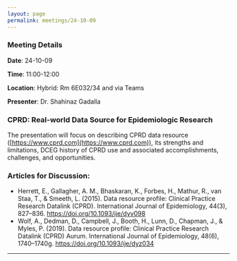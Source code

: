 ```yaml
---
layout: page
permalink: meetings/24-10-09
---
```


### Meeting Details

**Date**: 24-10-09

**Time**: 11:00-12:00 

**Location**: Hybrid: Rm 6E032/34 and via Teams 

**Presenter**: Dr. Shahinaz Gadalla

###  CPRD: Real-world Data Source for Epidemiologic Research

The presentation will focus on describing CPRD data resource ([https://www.cprd.com](https://www.cprd.com)), its strengths and limitations, DCEG history of CPRD use and associated accomplishments, challenges, and opportunities.

### Articles for Discussion:

- Herrett, E., Gallagher, A. M., Bhaskaran, K., Forbes, H., Mathur, R., van Staa, T., & Smeeth, L. (2015). Data resource profile: Clinical Practice Research Datalink (CPRD). International Journal of Epidemiology, 44(3), 827–836. https://doi.org/10.1093/ije/dyv098
- Wolf, A., Dedman, D., Campbell, J., Booth, H., Lunn, D., Chapman, J., & Myles, P. (2019). Data resource profile: Clinical Practice Research Datalink (CPRD) Aurum. International Journal of Epidemiology, 48(6), 1740–1740g. https://doi.org/10.1093/ije/dyz034


---

<br><br>


